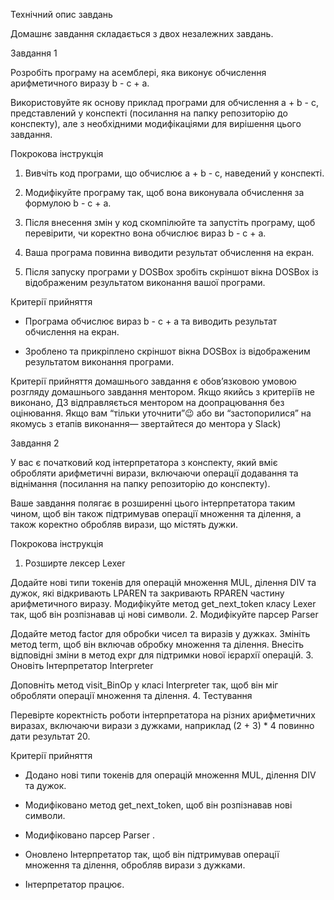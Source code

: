 Технiчний опис завдань

Домашнє завдання складається з двох незалежних завдань.



Завдання 1

Розробіть програму на асемблері, яка виконує обчислення арифметичного виразу b - c + a.

Використовуйте як основу приклад програми для обчислення a + b - c, представлений у конспекті (посилання на папку репозиторію до конспекту), але з необхідними модифікаціями для вирішення цього завдання.



Покрокова інструкція

1. Вивчіть код програми, що обчислює a + b - c, наведений у конспекті.

2. Модифікуйте програму так, щоб вона виконувала обчислення за формулою b - c + a.

3. Після внесення змін у код скомпілюйте та запустіть програму, щоб перевірити, чи коректно вона обчислює вираз b - c + a.

4. Ваша програма повинна виводити результат обчислення на екран.

5. Після запуску програми у DOSBox зробіть скріншот вікна DOSBox із відображеним результатом виконання вашої програми.



Критерії прийняття

- Програма обчислює вираз b - c + a та виводить результат обчислення на екран.

- Зроблено та прикріплено скріншот вікна DOSBox із відображеним результатом виконання програми.

Критерії прийняття домашнього завдання є обов’язковою умовою розгляду домашнього завдання ментором. Якщо якийсь з критеріїв не виконано, ДЗ відправляється ментором на доопрацювання без оцінювання. 
Якщо вам “тільки уточнити”😉 або ви “застопорилися” на якомусь з етапів виконання— звертайтеся до ментора у Slack)


Завдання 2

У вас є початковий код інтерпретатора з конспекту, який вміє обробляти арифметичні вирази, включаючи операції додавання та віднімання (посилання на папку репозиторію до конспекту).

Ваше завдання полягає в розширенні цього інтерпретатора таким чином, щоб він також підтримував операції множення та ділення, а також коректно обробляв вирази, що містять дужки.



Покрокова інструкція



1. Розширте лексер Lexer

Додайте нові типи токенів для операцій множення MUL, ділення DIV та дужок, які відкривають LPAREN та закривають RPAREN частину арифметичного виразу.
Модифікуйте метод get_next_token класу Lexer так, щоб він розпізнавав ці нові символи.
2. Модифікуйте парсер Parser

Додайте метод factor для обробки чисел та виразів у дужках.
Змініть метод term, щоб він включав обробку множення та ділення.
Внесіть відповідні зміни в метод expr для підтримки нової ієрархії операцій.
3. Оновіть Інтерпретатор Interpreter

Доповніть метод visit_BinOp у класі Interpreter так, щоб він міг обробляти операції множення та ділення.
4. Тестування

Перевірте коректність роботи інтерпретатора на різних арифметичних виразах, включаючи вирази з дужками, наприклад (2 + 3) * 4 повинно дати результат 20.


Критерії прийняття

- Додано нові типи токенів для операцій множення MUL, ділення DIV та дужок.

- Модифіковано метод get_next_token, щоб він розпізнавав нові символи.

- Модифіковано парсер Parser .

- Оновлено Інтерпретатор так, щоб він підтримував операції множення та ділення, обробляв вирази з дужками.

- Інтерпретатор працює.
